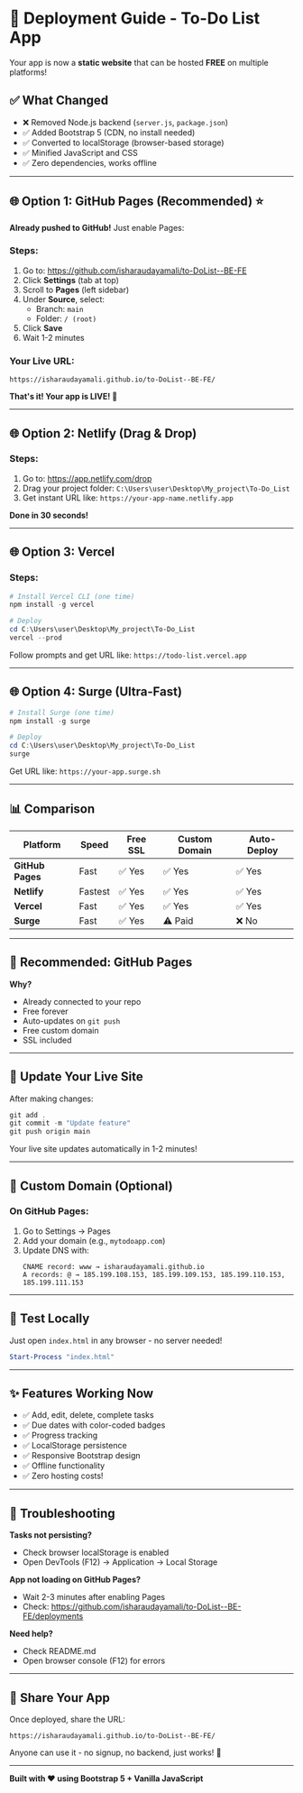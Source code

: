 # 🚀 Deployment Guide - To-Do List App

Your app is now a **static website** that can be hosted **FREE** on multiple platforms!

## ✅ What Changed

- ❌ Removed Node.js backend (`server.js`, `package.json`)
- ✅ Added Bootstrap 5 (CDN, no install needed)
- ✅ Converted to localStorage (browser-based storage)
- ✅ Minified JavaScript and CSS
- ✅ Zero dependencies, works offline

---

## 🌐 Option 1: GitHub Pages (Recommended) ⭐

**Already pushed to GitHub!** Just enable Pages:

### Steps:

1. Go to: https://github.com/isharaudayamali/to-DoList--BE-FE
2. Click **Settings** (tab at top)
3. Scroll to **Pages** (left sidebar)
4. Under **Source**, select:
   - Branch: `main`
   - Folder: `/ (root)`
5. Click **Save**
6. Wait 1-2 minutes

### Your Live URL:
```
https://isharaudayamali.github.io/to-DoList--BE-FE/
```

**That's it! Your app is LIVE! 🎉**

---

## 🌐 Option 2: Netlify (Drag & Drop)

### Steps:

1. Go to: https://app.netlify.com/drop
2. Drag your project folder: `C:\Users\user\Desktop\My_project\To-Do_List`
3. Get instant URL like: `https://your-app-name.netlify.app`

**Done in 30 seconds!**

---

## 🌐 Option 3: Vercel

### Steps:

```powershell
# Install Vercel CLI (one time)
npm install -g vercel

# Deploy
cd C:\Users\user\Desktop\My_project\To-Do_List
vercel --prod
```

Follow prompts and get URL like: `https://todo-list.vercel.app`

---

## 🌐 Option 4: Surge (Ultra-Fast)

```powershell
# Install Surge (one time)
npm install -g surge

# Deploy
cd C:\Users\user\Desktop\My_project\To-Do_List
surge
```

Get URL like: `https://your-app.surge.sh`

---

## 📊 Comparison

| Platform | Speed | Free SSL | Custom Domain | Auto-Deploy |
|----------|-------|----------|---------------|-------------|
| **GitHub Pages** | Fast | ✅ Yes | ✅ Yes | ✅ Yes |
| **Netlify** | Fastest | ✅ Yes | ✅ Yes | ✅ Yes |
| **Vercel** | Fast | ✅ Yes | ✅ Yes | ✅ Yes |
| **Surge** | Fast | ✅ Yes | ⚠️ Paid | ❌ No |

---

## 🎯 Recommended: GitHub Pages

**Why?**
- Already connected to your repo
- Free forever
- Auto-updates on `git push`
- Free custom domain
- SSL included

---

## 🔄 Update Your Live Site

After making changes:

```powershell
git add .
git commit -m "Update feature"
git push origin main
```

Your live site updates automatically in 1-2 minutes!

---

## 🎨 Custom Domain (Optional)

### On GitHub Pages:

1. Go to Settings → Pages
2. Add your domain (e.g., `mytodoapp.com`)
3. Update DNS with:
   ```
   CNAME record: www → isharaudayamali.github.io
   A records: @ → 185.199.108.153, 185.199.109.153, 185.199.110.153, 185.199.111.153
   ```

---

## 🧪 Test Locally

Just open `index.html` in any browser - no server needed!

```powershell
Start-Process "index.html"
```

---

## ✨ Features Working Now

- ✅ Add, edit, delete, complete tasks
- ✅ Due dates with color-coded badges
- ✅ Progress tracking
- ✅ LocalStorage persistence
- ✅ Responsive Bootstrap design
- ✅ Offline functionality
- ✅ Zero hosting costs!

---

## 🐛 Troubleshooting

**Tasks not persisting?**
- Check browser localStorage is enabled
- Open DevTools (F12) → Application → Local Storage

**App not loading on GitHub Pages?**
- Wait 2-3 minutes after enabling Pages
- Check: https://github.com/isharaudayamali/to-DoList--BE-FE/deployments

**Need help?**
- Check README.md
- Open browser console (F12) for errors

---

## 📱 Share Your App

Once deployed, share the URL:
```
https://isharaudayamali.github.io/to-DoList--BE-FE/
```

Anyone can use it - no signup, no backend, just works! 🚀

---

**Built with ❤️ using Bootstrap 5 + Vanilla JavaScript**
